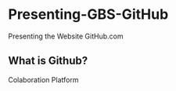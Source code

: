 # Presenting-GBS-GitHub

Presenting the Website GitHub.com

## What is Github?

Colaboration Platform

## 